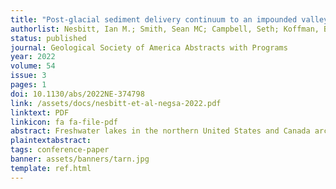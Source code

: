 ```yaml
---
title: "Post-glacial sediment delivery continuum to an impounded valley reach in central Maine: a multi-disciplinary approach"
authorlist: Nesbitt, Ian M.; Smith, Sean MC; Campbell, Seth; Koffman, Bess; Arcone, Steven; Schild, Kristin
status: published
journal: Geological Society of America Abstracts with Programs
year: 2022
volume: 54
issue: 3
pages: 1
doi: 10.1130/abs/2022NE-374798
link: /assets/docs/nesbitt-et-al-negsa-2022.pdf
linktext: PDF
linkicon: fa fa-file-pdf
abstract: Freshwater lakes in the northern United States and Canada archive stratigraphy that can provide records of sediment supply since deglaciation. The records are unique due to the presence of glacial sediments, glacially-carved pools in the longitudinal profiles of stream and river valleys, and the influence of dams and human activities on surface water hydraulic conditions. We use ground-penetrating radar (GPR), sedimentary core analysis, acoustic bottom mapping, existing high-resolution topography, and empirical modeling to investigate dynamics from para- and post-glacial periods through the present. We map sediment sources and the stratigraphy and volume of deposits associated with a 175 ha freshwater lake system with a 33.1 km<sup>2</sup> watershed on the Kennebec-Penobscot watershed divide (Kingsbury Pond, central Maine, USA). A combination of core data and GPR analysis indicate that high inorganic sediment delivery (1,417–1,913 Mg yr<sup>-1</sup>) dominated Kingsbury’s sedimentary environment until 8,550–8,410 cal yr BP—implying longer paraglacial conditions than assumed—after which sediment load decreased by more than an order of magnitude (to just 65–87 Mg yr<sup>-1</sup>). We compare these calculations to empirical estimates of water erosion for the watershed and discuss the implications and limitations of such comparisons. We also examine topographic evidence that suggests that much of the inorganic sediment may have been excavated from large outwash channels during deglaciation, and potentially that an extended paraglacial watershed configuration delayed the transition from inorganic to organic-dominant sediment.
plaintextabstract: 
tags: conference-paper
banner: assets/banners/tarn.jpg
template: ref.html
---
```


